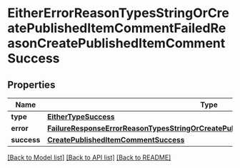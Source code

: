 # EitherErrorReasonTypesStringOrCreatePublishedItemCommentFailedReasonCreatePublishedItemCommentSuccess

## Properties
Name | Type | Description | Notes
------------ | ------------- | ------------- | -------------
**type** | [**EitherTypeSuccess**](EitherTypeSuccess.md) |  | 
**error** | [**FailureResponseErrorReasonTypesStringOrCreatePublishedItemCommentFailedReasonError**](FailureResponseErrorReasonTypesStringOrCreatePublishedItemCommentFailedReasonError.md) |  | 
**success** | [**CreatePublishedItemCommentSuccess**](CreatePublishedItemCommentSuccess.md) |  | 

[[Back to Model list]](../README.md#documentation-for-models) [[Back to API list]](../README.md#documentation-for-api-endpoints) [[Back to README]](../README.md)


